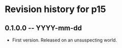# Revision history for p15

## 0.1.0.0 -- YYYY-mm-dd

* First version. Released on an unsuspecting world.
